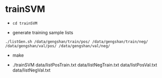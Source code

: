 # trainSVM

- `cd trainSVM`

- generate training sample lists  

`./listGen.sh /data/gengshan/train/pos/ /data/gengshan/train/neg/ /data/gengshan/val/pos/ /data/gengshan/val/neg/`

- make

- ./trainSVM data/listPosTrain.txt data/listNegTrain.txt data/listPosVal.txt data/listNegVal.txt
